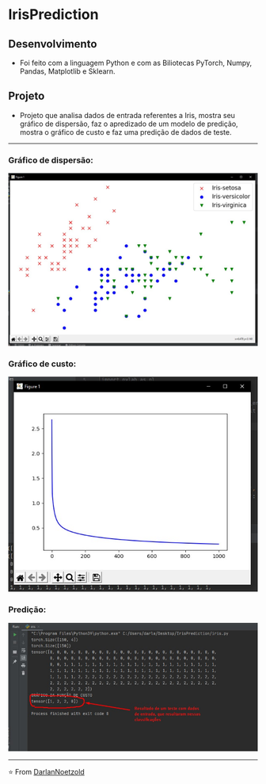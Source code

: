 # IrisPrediction
## Desenvolvimento
* Foi feito com a linguagem Python e com as Biliotecas PyTorch, Numpy, Pandas, Matplotlib e Sklearn.
## Projeto
* Projeto que analisa dados de entrada referentes a Iris, mostra seu gráfico de dispersão, faz o apredizado de um modelo de predição, mostra o gráfico de custo e faz uma predição de dados de teste.

---

### Gráfico de dispersão:
<p align="center"> <img src="https://github.com/DarlanNoetzold/IrisPrediction/blob/main/Iris01.jpg" />
  
### Gráfico de custo:
<p align="center"> <img src="https://github.com/DarlanNoetzold/IrisPrediction/blob/main/Iris02.jpg" />
  
### Predição:
<p align="center"> <img src="https://github.com/DarlanNoetzold/IrisPrediction/blob/main/Iris03.jpg" />

---
  
  ⭐️ From [DarlanNoetzold](https://github.com/DarlanNoetzold)
